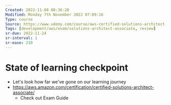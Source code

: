 ```yaml
---
Created: 2022-11-08 08:36:20
Modified: Monday 7th November 2022 07:09:16
Type: course
Source: https://www.udemy.com/course/aws-certified-solutions-architect-associate-saa-c01/?xref=E0Aed11STH4LPUQvCz0GJFABTmM=
Tags: [development/aws/exam/solutions-architect-associate, review]
sr-due: 2022-11-24
sr-interval: 1
sr-ease: 210
---
```


# State of learning checkpoint

- Let's look how far we've gone on our learning journey
- https://aws.amazon.com/certification/certified-solutions-architect-associate/
    - Check out Exam Guide